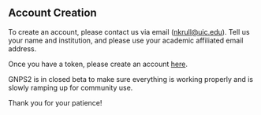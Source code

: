 ## Account Creation
To create an account, please contact us via email (nkrull@uic.edu). Tell us your name and institution, and please use your academic affiliated email address.

Once you have a token, please create an account [here](https://gnps2.org/user/signup).

GNPS2 is in closed beta to make sure everything is working properly and is slowly ramping up for community use. 

Thank you for your patience!
